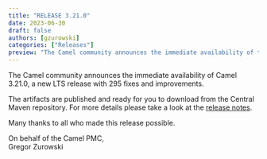 ```yaml
---
title: "RELEASE 3.21.0"
date: 2023-06-30
draft: false
authors: [gzurowski]
categories: ["Releases"]
preview: "The Camel community announces the immediate availability of the new Camel 3.21.0 LTS release"
---
```


The Camel community announces the immediate availability of Camel 3.21.0, a new LTS release with 295 fixes and improvements.

The artifacts are published and ready for you to download from the Central Maven repository. For more details please take a look at the [release notes](/releases/release-3.21.0/).

Many thanks to all who made this release possible.

On behalf of the Camel PMC,  
Gregor Zurowski

